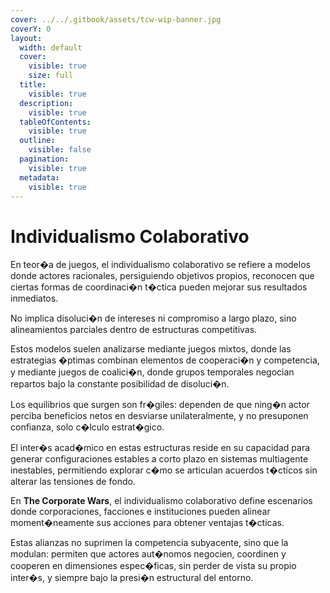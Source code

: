 ```yaml
---
cover: ../../.gitbook/assets/tcw-wip-banner.jpg
coverY: 0
layout:
  width: default
  cover:
    visible: true
    size: full
  title:
    visible: true
  description:
    visible: true
  tableOfContents:
    visible: true
  outline:
    visible: false
  pagination:
    visible: true
  metadata:
    visible: true
---
```


# Individualismo Colaborativo

En teor�a de juegos, el individualismo colaborativo se refiere a modelos donde actores racionales, persiguiendo objetivos propios, reconocen que ciertas formas de coordinaci�n t�ctica pueden mejorar sus resultados inmediatos.

No implica disoluci�n de intereses ni compromiso a largo plazo, sino alineamientos parciales dentro de estructuras competitivas.

Estos modelos suelen analizarse mediante juegos mixtos, donde las estrategias �ptimas combinan elementos de cooperaci�n y competencia, y mediante juegos de coalici�n, donde grupos temporales negocian repartos bajo la constante posibilidad de disoluci�n.

Los equilibrios que surgen son fr�giles: dependen de que ning�n actor perciba beneficios netos en desviarse unilateralmente, y no presuponen confianza, solo c�lculo estrat�gico.

El inter�s acad�mico en estas estructuras reside en su capacidad para generar configuraciones estables a corto plazo en sistemas multiagente inestables, permitiendo explorar c�mo se articulan acuerdos t�cticos sin alterar las tensiones de fondo.

En **The Corporate Wars**, el individualismo colaborativo define escenarios donde corporaciones, facciones e instituciones pueden alinear moment�neamente sus acciones para obtener ventajas t�cticas.

Estas alianzas no suprimen la competencia subyacente, sino que la modulan: permiten que actores aut�nomos negocien, coordinen y cooperen en dimensiones espec�ficas, sin perder de vista su propio inter�s, y siempre bajo la presi�n estructural del entorno.
